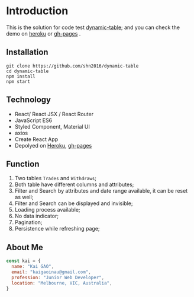 
# Introduction

This is the solution for code test [dynamic-table](https://github.com/KieraDOG/dynamic-table-server); and you can check the demo on [heroku](https://react-dynamic-table.herokuapp.com/) or [gh-pages](https://shn2016.github.io/dynamic-table/) .

## Installation

```
git clone https://github.com/shn2016/dynamic-table
cd dynamic-table
npm install
npm start
```

## Technology

* React/ React JSX / React Router
* JavaScript ES6
* Styled Component, Material UI
* axios
* Create React App
* Depolyed on [Heroku](https://react-dynamic-table.herokuapp.com/), [gh-pages](https://shn2016.github.io/dynamic-table/)

## Function

1. Two tables `Trades` and `Withdraws`;
2. Both table have different columns and attributes;
3. Filter and Search by attributes and date range available, it can be reset as well;
4. Filter and Search can be displayed and invisible;
5. Loading process available;
6. No data indicator;
7. Pagination;
8. Persistence while refreshing page;

## About Me

```javascript
const kai = {
  name: "Kai GAO",
  email: "kaigaoinau@gmail.com",
  profession: "Junior Web Developer",
  location: "Melbourne, VIC, Australia",
}
```
